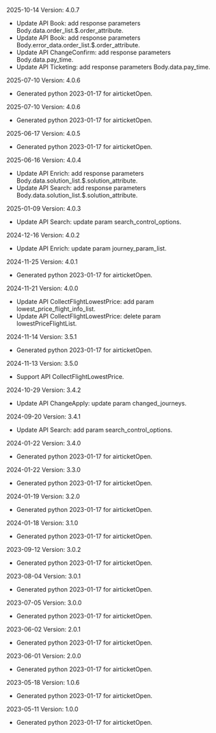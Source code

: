2025-10-14 Version: 4.0.7
- Update API Book: add response parameters Body.data.order_list.$.order_attribute.
- Update API Book: add response parameters Body.error_data.order_list.$.order_attribute.
- Update API ChangeConfirm: add response parameters Body.data.pay_time.
- Update API Ticketing: add response parameters Body.data.pay_time.


2025-07-10 Version: 4.0.6
- Generated python 2023-01-17 for airticketOpen.

2025-07-10 Version: 4.0.6
- Generated python 2023-01-17 for airticketOpen.

2025-06-17 Version: 4.0.5
- Generated python 2023-01-17 for airticketOpen.

2025-06-16 Version: 4.0.4
- Update API Enrich: add response parameters Body.data.solution_list.$.solution_attribute.
- Update API Search: add response parameters Body.data.solution_list.$.solution_attribute.


2025-01-09 Version: 4.0.3
- Update API Search: update param search_control_options.


2024-12-16 Version: 4.0.2
- Update API Enrich: update param journey_param_list.


2024-11-25 Version: 4.0.1
- Generated python 2023-01-17 for airticketOpen.

2024-11-21 Version: 4.0.0
- Update API CollectFlightLowestPrice: add param lowest_price_flight_info_list.
- Update API CollectFlightLowestPrice: delete param lowestPriceFlightList.


2024-11-14 Version: 3.5.1
- Generated python 2023-01-17 for airticketOpen.

2024-11-13 Version: 3.5.0
- Support API CollectFlightLowestPrice.


2024-10-29 Version: 3.4.2
- Update API ChangeApply: update param changed_journeys.


2024-09-20 Version: 3.4.1
- Update API Search: add param search_control_options.


2024-01-22 Version: 3.4.0
- Generated python 2023-01-17 for airticketOpen.

2024-01-22 Version: 3.3.0
- Generated python 2023-01-17 for airticketOpen.

2024-01-19 Version: 3.2.0
- Generated python 2023-01-17 for airticketOpen.

2024-01-18 Version: 3.1.0
- Generated python 2023-01-17 for airticketOpen.

2023-09-12 Version: 3.0.2
- Generated python 2023-01-17 for airticketOpen.

2023-08-04 Version: 3.0.1
- Generated python 2023-01-17 for airticketOpen.

2023-07-05 Version: 3.0.0
- Generated python 2023-01-17 for airticketOpen.

2023-06-02 Version: 2.0.1
- Generated python 2023-01-17 for airticketOpen.

2023-06-01 Version: 2.0.0
- Generated python 2023-01-17 for airticketOpen.

2023-05-18 Version: 1.0.6
- Generated python 2023-01-17 for airticketOpen.

2023-05-11 Version: 1.0.0
- Generated python 2023-01-17 for airticketOpen.

